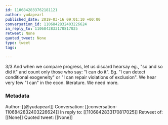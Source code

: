 ```yaml
---
id: 1106842833762181121
author: yudapearl
published_date: 2019-03-16 09:01:10 +00:00
conversation_id: 1106842832403226624
in_reply_to: 1106842833170817025
retweet: None
quoted_tweet: None
type: tweet
tags:

---
```


3/3
And when we compare progress, let us discard hearsay eg., "so and so did it" and count only those who say: "I can do it". Eg. "I can detect conditional exogeneity" or "I can repair violations of exclusion". We hear very few "I can" in the econ. literature. We need more.

### Metadata

Author: [[@yudapearl]]
Conversation: [[conversation-1106842832403226624]]
In reply to: [[1106842833170817025]]
Retweet of: [[None]]
Quoted tweet: [[None]]
